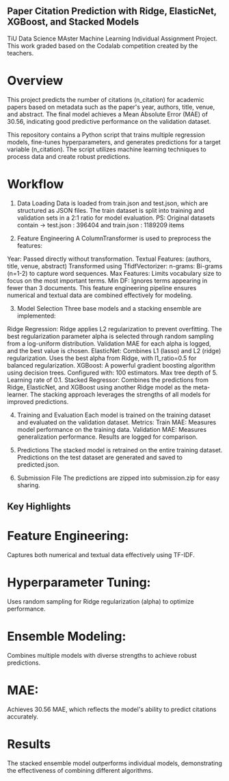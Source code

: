 ## Paper Citation Prediction with Ridge, ElasticNet, XGBoost, and Stacked Models

TiU Data Science MAster Machine Learning Individual Assignment Project.
This work graded based on the Codalab competition created by the teachers.

# Overview

This project predicts the number of citations (n_citation) for academic papers based on metadata such as the paper's year, authors, title, venue, and abstract. The final model achieves a Mean Absolute Error (MAE) of 30.56, indicating good predictive performance on the validation dataset.



This repository contains a Python script that trains multiple regression models, fine-tunes hyperparameters, and generates predictions for a target variable (n_citation). The script utilizes machine learning techniques to process data and create robust predictions.

# Workflow

1. Data Loading
Data is loaded from train.json and test.json, which are structured as JSON files.
The train dataset is split into training and validation sets in a 2:1 ratio for model evaluation.
PS: Original datasets contain -> test.json : 396404 and train.json : 1189209 items

2. Feature Engineering
A ColumnTransformer is used to preprocess the features:

Year: Passed directly without transformation.
Textual Features: (authors, title, venue, abstract)
Transformed using TfidfVectorizer:
n-grams: Bi-grams (n=1-2) to capture word sequences.
Max Features: Limits vocabulary size to focus on the most important terms.
Min DF: Ignores terms appearing in fewer than 3 documents.
This feature engineering pipeline ensures numerical and textual data are combined effectively for modeling.

3. Model Selection
Three base models and a stacking ensemble are implemented:

Ridge Regression:
Ridge applies L2 regularization to prevent overfitting.
The best regularization parameter alpha is selected through random sampling from a log-uniform distribution.
Validation MAE for each alpha is logged, and the best value is chosen.
ElasticNet:
Combines L1 (lasso) and L2 (ridge) regularization.
Uses the best alpha from Ridge, with l1_ratio=0.5 for balanced regularization.
XGBoost:
A powerful gradient boosting algorithm using decision trees.
Configured with:
100 estimators.
Max tree depth of 5.
Learning rate of 0.1.
Stacked Regressor:
Combines the predictions from Ridge, ElasticNet, and XGBoost using another Ridge model as the meta-learner.
The stacking approach leverages the strengths of all models for improved predictions.

4. Training and Evaluation
Each model is trained on the training dataset and evaluated on the validation dataset.
Metrics:
Train MAE: Measures model performance on the training data.
Validation MAE: Measures generalization performance.
Results are logged for comparison.

5. Predictions
The stacked model is retrained on the entire training dataset.
Predictions on the test dataset are generated and saved to predicted.json.

6. Submission File
The predictions are zipped into submission.zip for easy sharing.

## Key Highlights

# Feature Engineering:
Captures both numerical and textual data effectively using TF-IDF.
# Hyperparameter Tuning:
Uses random sampling for Ridge regularization (alpha) to optimize performance.
# Ensemble Modeling:
Combines multiple models with diverse strengths to achieve robust predictions.
# MAE:
Achieves 30.56 MAE, which reflects the model's ability to predict citations accurately.

# Results

The stacked ensemble model outperforms individual models, demonstrating the effectiveness of combining different algorithms.

